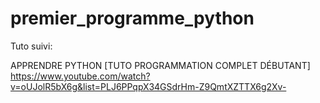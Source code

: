 # premier_programme_python

Tuto suivi:

APPRENDRE PYTHON [TUTO PROGRAMMATION COMPLET DÉBUTANT]
https://www.youtube.com/watch?v=oUJolR5bX6g&list=PLJ6PPqpX34GSdrHm-Z9QmtXZTTX6g2Xv-
